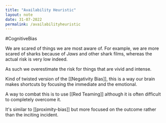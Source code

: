 ```yaml
---
title: "Availability Heuristic"
layout: note
date: 31-07-2022
permalink: /availabilityheuristic
---
```


#CognitiveBias

We are scared of things we are most aware of. For example, we are more scared of sharks because of *Jaws* and other shark films, whereas the actual risk is very low indeed.

As such we overestimate the risk for things that are vivid and intense.

Kind of twisted version of the [[Negativity Bias]], this is a way our brain makes shortcuts by focusing the immediate and the emotional.

A way to combat this is to use [[Red Teaming]]  although it is often difficult to completely overcome it.

It's similar to [[proximity-bias]] but more focused on the outcome rather than the inciting incident.
